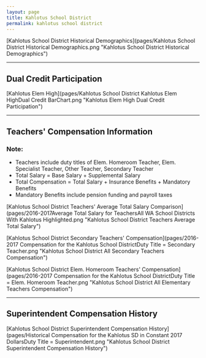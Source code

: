 ```yaml
---
layout: page
title: Kahlotus School District
permalink: kahlotus school district
---
```



[Kahlotus School District Historical Demographics](pages/Kahlotus School District Historical Demographics.png "Kahlotus School District Historical Demographics")

___

## Dual Credit Participation

[Kahlotus Elem   High](pages/Kahlotus School District Kahlotus Elem   HighDual Credit BarChart.png "Kahlotus Elem   High Dual Credit Participation")


___

## Teachers' Compensation Information
### Note:
- Teachers include duty titles of Elem. Homeroom Teacher, Elem. Specialist Teacher, Other Teacher, Secondary Teacher
- Total Salary = Base Salary + Supplemental Salary
- Total Compensation = Total Salary + Insurance Benefits + Mandatory Benefits
- Mandatory Benefits include pension funding and payroll taxes

[Kahlotus School District Teachers' Average Total Salary Comparison](pages/2016-2017Average Total Salary for TeachersAll WA School Districts With Kahlotus Highlighted.png "Kahlotus School District Teachers Average Total Salary")

[Kahlotus School District Secondary Teachers' Compensation](pages/2016-2017 Compensation for the Kahlotus School DistrictDuty Title = Secondary Teacher.png "Kahlotus School District All Secondary Teachers Compensation")

[Kahlotus School District Elem. Homeroom Teachers' Compensation](pages/2016-2017 Compensation for the Kahlotus School DistrictDuty Title = Elem. Homeroom Teacher.png "Kahlotus School District All Elementary Teachers Compensation")


___

## Superintendent Compensation History

[Kahlotus School District Superintendent Compensation History](pages/Historical Compensation for the Kahlotus SD in Constant 2017 DollarsDuty Title = Superintendent.png "Kahlotus School District Superintendent Compensation History")

